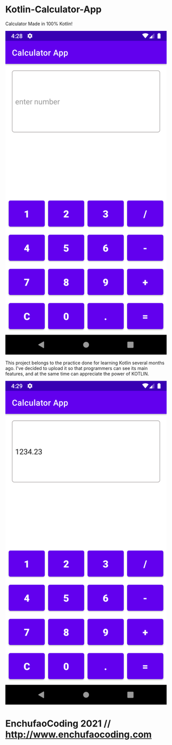 # Kotlin-Calculator-App
Calculator Made in 100% Kotlin!

![Image of Yaktocat](https://github.com/enchufaocoding/Kotlin-Calculator-App/blob/main/Calculator%20Kotlin%20App01.png)

This project belongs to the practice done for learning Kotlin several months ago.
I've decided to upload it so that programmers can see its main features, and at the same time can appreciate the power of KOTLIN.

![Image of Yaktocat](https://github.com/enchufaocoding/Kotlin-Calculator-App/blob/main/Calculator%20Kotlin%20App02.png)

# EnchufaoCoding 2021 // http://www.enchufaocoding.com
